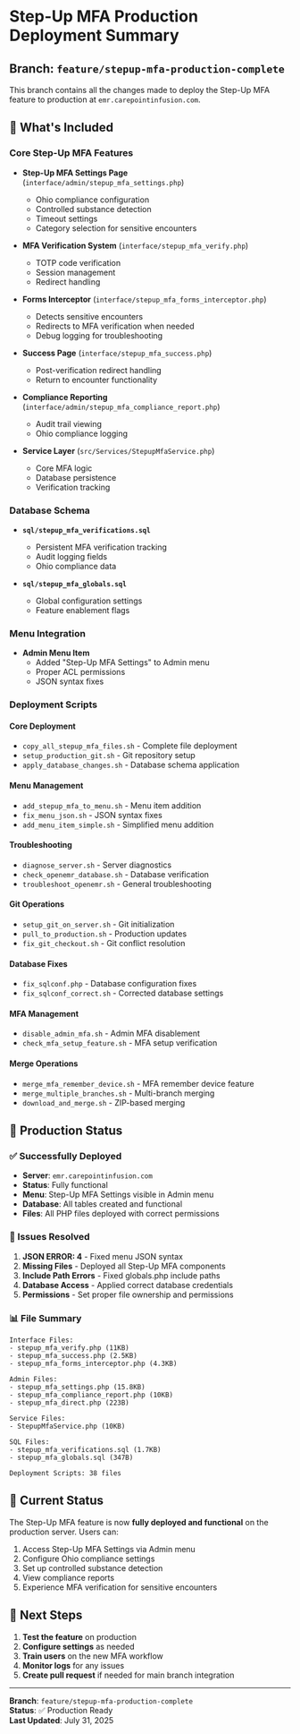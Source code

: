 # Step-Up MFA Production Deployment Summary

## Branch: `feature/stepup-mfa-production-complete`

This branch contains all the changes made to deploy the Step-Up MFA feature to production at `emr.carepointinfusion.com`.

## 🎯 What's Included

### Core Step-Up MFA Features
- **Step-Up MFA Settings Page** (`interface/admin/stepup_mfa_settings.php`)
  - Ohio compliance configuration
  - Controlled substance detection
  - Timeout settings
  - Category selection for sensitive encounters

- **MFA Verification System** (`interface/stepup_mfa_verify.php`)
  - TOTP code verification
  - Session management
  - Redirect handling

- **Forms Interceptor** (`interface/stepup_mfa_forms_interceptor.php`)
  - Detects sensitive encounters
  - Redirects to MFA verification when needed
  - Debug logging for troubleshooting

- **Success Page** (`interface/stepup_mfa_success.php`)
  - Post-verification redirect handling
  - Return to encounter functionality

- **Compliance Reporting** (`interface/admin/stepup_mfa_compliance_report.php`)
  - Audit trail viewing
  - Ohio compliance logging

- **Service Layer** (`src/Services/StepupMfaService.php`)
  - Core MFA logic
  - Database persistence
  - Verification tracking

### Database Schema
- **`sql/stepup_mfa_verifications.sql`**
  - Persistent MFA verification tracking
  - Audit logging fields
  - Ohio compliance data

- **`sql/stepup_mfa_globals.sql`**
  - Global configuration settings
  - Feature enablement flags

### Menu Integration
- **Admin Menu Item**
  - Added "Step-Up MFA Settings" to Admin menu
  - Proper ACL permissions
  - JSON syntax fixes

### Deployment Scripts

#### Core Deployment
- `copy_all_stepup_mfa_files.sh` - Complete file deployment
- `setup_production_git.sh` - Git repository setup
- `apply_database_changes.sh` - Database schema application

#### Menu Management
- `add_stepup_mfa_to_menu.sh` - Menu item addition
- `fix_menu_json.sh` - JSON syntax fixes
- `add_menu_item_simple.sh` - Simplified menu addition

#### Troubleshooting
- `diagnose_server.sh` - Server diagnostics
- `check_openemr_database.sh` - Database verification
- `troubleshoot_openemr.sh` - General troubleshooting

#### Git Operations
- `setup_git_on_server.sh` - Git initialization
- `pull_to_production.sh` - Production updates
- `fix_git_checkout.sh` - Git conflict resolution

#### Database Fixes
- `fix_sqlconf.php` - Database configuration fixes
- `fix_sqlconf_correct.sh` - Corrected database settings

#### MFA Management
- `disable_admin_mfa.sh` - Admin MFA disablement
- `check_mfa_setup_feature.sh` - MFA setup verification

#### Merge Operations
- `merge_mfa_remember_device.sh` - MFA remember device feature
- `merge_multiple_branches.sh` - Multi-branch merging
- `download_and_merge.sh` - ZIP-based merging

## 🚀 Production Status

### ✅ Successfully Deployed
- **Server**: `emr.carepointinfusion.com`
- **Status**: Fully functional
- **Menu**: Step-Up MFA Settings visible in Admin menu
- **Database**: All tables created and functional
- **Files**: All PHP files deployed with correct permissions

### 🔧 Issues Resolved
1. **JSON ERROR: 4** - Fixed menu JSON syntax
2. **Missing Files** - Deployed all Step-Up MFA components
3. **Include Path Errors** - Fixed globals.php include paths
4. **Database Access** - Applied correct database credentials
5. **Permissions** - Set proper file ownership and permissions

### 📊 File Summary
```
Interface Files:
- stepup_mfa_verify.php (11KB)
- stepup_mfa_success.php (2.5KB)
- stepup_mfa_forms_interceptor.php (4.3KB)

Admin Files:
- stepup_mfa_settings.php (15.8KB)
- stepup_mfa_compliance_report.php (10KB)
- stepup_mfa_direct.php (223B)

Service Files:
- StepupMfaService.php (10KB)

SQL Files:
- stepup_mfa_verifications.sql (1.7KB)
- stepup_mfa_globals.sql (347B)

Deployment Scripts: 38 files
```

## 🎉 Current Status

The Step-Up MFA feature is now **fully deployed and functional** on the production server. Users can:

1. Access Step-Up MFA Settings via Admin menu
2. Configure Ohio compliance settings
3. Set up controlled substance detection
4. View compliance reports
5. Experience MFA verification for sensitive encounters

## 📝 Next Steps

1. **Test the feature** on production
2. **Configure settings** as needed
3. **Train users** on the new MFA workflow
4. **Monitor logs** for any issues
5. **Create pull request** if needed for main branch integration

---

**Branch**: `feature/stepup-mfa-production-complete`  
**Status**: ✅ Production Ready  
**Last Updated**: July 31, 2025 